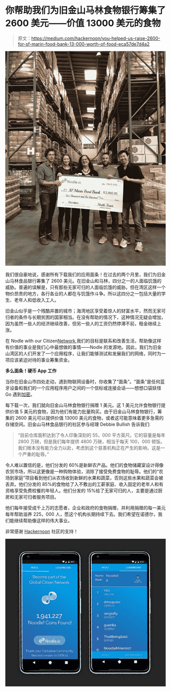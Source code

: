 # 你帮助我们为旧金山马林食物银行筹集了 2600 美元——价值 13000 美元的食物

> 原文：<https://medium.com/hackernoon/you-helped-us-raise-2600-for-sf-marin-food-bank-13-000-worth-of-food-eca57de7d4a2>

![](img/5016f4f1140d6d07ff94aba1756f8a05.png)

我们很自豪地说，感谢所有下载我们的应用面条！在过去的两个月里，我们为旧金山马林食品银行筹集了 2600 美元。在旧金山和马林，四分之一的人面临饥饿的威胁。普遍的误解是，只有那些无家可归的人面临饥饿的威胁。但在湾区这样一个物价昂贵的地方，各行各业的人都在与饥饿作斗争。所以这四分之一包括大量的学生、老年人和低收入工人。

旧金山似乎是一个残酷并置的城市；海湾地区享受着惊人的财富水平，然而无家可归者的条件与长期贫困的国家相当。在没有帮助的情况下，这种情况无疑会增加，因为虽然一些人的经济继续改善，但另一些人的工资仍然停滞不前，租金继续上涨。

在 Nodle with our Citizen[Network](https://hackernoon.com/tagged/network),我们的目标是联系和改善生活，帮助像这样有价值的事业是我们心中最想做的事情——Nodle 的发源地。因此，我们为旧金山湾区的人们开发了一个应用程序，让我们能够测试和发展我们的网络，同时为一项应该紧迫对待的事业筹集资金。

**多么面条！硬币 App 工作**

当你在旧金山市四处走动，遇到物联网设备时，你收集了“面条”。“面条”是任何蓝牙设备和我们的一个应用程序用户之间的一个信标或连接会话——想想口袋妖怪 Go 遇到[加密](https://hackernoon.com/tagged/crypto)。

每下载一次，我们就向旧金山马林食物银行捐赠 1 美元。这 1 美元允许食物银行提供价值 5 美元的食物，因为他们有能力批量购买。由于旧金山马林食物银行，筹集的 2600 美元可以提供价值 13000 美元的食物，或者这可能意味着更多急需的存储空间。旧金山马林食品银行的社区参与经理 Debbie Bullish 告诉我们:

> “目前仓库面积达到了令人印象深刻的 55，000 平方英尺。它的容量是每年 2800 万磅，但是我们每年提供 4800 万磅，相当于每天 100，000 顿饭。我们根本没有能力全力以赴，考虑到这个慈善机构正在产生的影响，这是一个严重的耻辱。”

令人难以置信的是，他们分发的 60%是新鲜农产品。他们的食物储藏室设计得像农贸市场，所以这更像是一种购物体验，消除了接受免费食物的耻辱。他们的“农场到家庭”项目看到他们从农场收到新鲜的水果和蔬菜，否则这些水果和蔬菜会被丢弃。他们分发的 85%的食物给了入不敷出的工薪家庭、收入固定的老年人和有资格享受免费校餐的年轻人。他们分发的 15%给了无家可归的人，主要是通过厨房和无家可归者服务项目。

他们每年接受成千上万的志愿者，企业和政府的食物捐赠，并利用捐赠的每一美元每年帮助滋养 225，000 人，愿这个机构长期持续下去。我们希望在诺德尔，我们能继续帮助像这样的伟大事业。

非常感谢 [Hackernoon](https://medium.com/u/4a8a924edf41?source=post_page-----eca57de7d4a2--------------------------------) 社区的支持！

![](img/33a6ffa9a1c3d4f6bfe3e4d743c9178c.png)